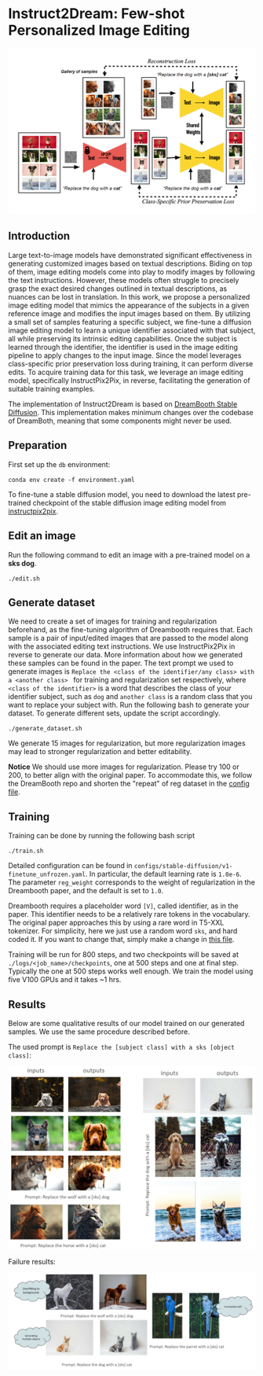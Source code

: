# Instruct2Dream: Few-shot Personalized Image Editing

<img src="img/Instruct2Dream - Pipeline.png" alt="Instruct2Dream - Pipeline" width="600">


## Introduction
Large text-to-image models have demonstrated significant effectiveness in generating customized
images based on textual descriptions. Biding on top of them, image editing models come into play
to modify images by following the text instructions. However, these models often struggle to precisely grasp the exact desired changes outlined in textual descriptions, as nuances can be lost in
translation. In this work, we propose a personalized image editing model that mimics the appearance of the subjects in a given reference image and modifies the input images based on them. By
utilizing a small set of samples featuring a specific subject, we fine-tune a diffusion image editing
model to learn a unique identifier associated with that subject, all while preserving its intrinsic
editing capabilities. Once the subject is learned through the identifier, the identifier is used in the
image editing pipeline to apply changes to the input image. Since the model leverages class-specific
prior preservation loss during training, it can perform diverse edits. To acquire training data for
this task, we leverage an image editing model, specifically InstructPix2Pix, in reverse, facilitating
the generation of suitable training examples.

The implementation of Instruct2Dream is based on [DreamBooth Stable Diffusion](https://github.com/XavierXiao/Dreambooth-Stable-Diffusion). This implementation makes minimum changes over the codebase of DreamBoth, meaning that some components might never be used.


## Preparation
First set up the ```db``` environment:
```
conda env create -f environment.yaml
```

To fine-tune a stable diffusion model, you need to download the latest pre-trained checkpoint of the stable diffusion image editing model from [instructpix2pix](http://instruct-pix2pix.eecs.berkeley.edu/instruct-pix2pix-00-22000.ckpt).

## Edit an image
Run the following command to edit an image with a pre-trained model on a **sks dog**.
```
./edit.sh 

```

## Generate dataset
We need to create a set of images for training and regularization beforehand, as the fine-tuning algorithm of Dreambooth requires that. Each sample is a pair of input/edited images that are passed to the model along with the associated editing text instructions. We use InstructPix2Pix in reverse to generate our data. More information about how we generated these samples can be found in the paper. The text prompt we used to generate images is ```Replace the <class of the identifier/any class> with a <another class> ``` for training and regularization set respectively, where ```<class of the identifier>``` is a word that describes the class of your identifier subject, such as ```dog``` and ```another class``` is a random class that you want to replace your subject with. Run the following bash to generate your dataset. To generate different sets, update the script accordingly.

```
./generate_dataset.sh
```

We generate 15 images for regularization, but more regularization images may lead to stronger regularization and better editability. 

**Notice**
We should use more images for regularization. Please try 100 or 200, to better align with the original paper. To accommodate this, we follow the DreamBooth repo and shorten the "repeat" of reg dataset in the [config file](https://github.com/kimiaf1998/instruct_dreambooth/blob/pix2pix/configs/stable-diffusion/v1-finetune_unfrozen.yaml#L96).

## Training
Training can be done by running the following bash script

```
./train.sh
```

Detailed configuration can be found in ```configs/stable-diffusion/v1-finetune_unfrozen.yaml```. In particular, the default learning rate is ```1.0e-6```. The parameter ```reg_weight``` corresponds to the weight of regularization in the Dreambooth paper, and the default is set to ```1.0```.

Dreambooth requires a placeholder word ```[V]```, called identifier, as in the paper. This identifier needs to be a relatively rare tokens in the vocabulary. The original paper approaches this by using a rare word in T5-XXL tokenizer. For simplicity, here we just use a random word ```sks```, and hard coded it. If you want to change that, simply make a change in [this file](https://github.com/kimiaf1998/instruct_dreambooth/blob/pix2pix/ldm/data/personalized_edit.py#L10).

Training will be run for 800 steps, and two checkpoints will be saved at ```./logs/<job_name>/checkpoints```, one at 500 steps and one at final step. Typically the one at 500 steps works well enough. We train the model using five V100 GPUs and it takes ~1 hrs.

## Results
Below are some qualitative results of our model trained on our generated samples. We use the same procedure described before. 

The used prompt is ```Replace the [subject class] with a sks [object class]```:

<img src="img/Instruct2Dream - Results.png" alt="Instruct2Dream - Pipeline" width="600">

Failure results:

<img src="img/Instruct2Dream - Results Failure.png" alt="Instruct2Dream - Pipeline" width="600">

